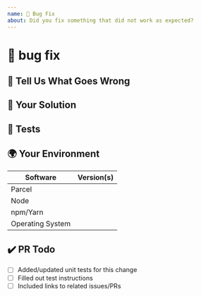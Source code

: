 ```yaml
---
name: 🐛 Bug Fix
about: Did you fix something that did not work as expected?
---
```


<!---
Thanks for filing a pull request 😄 ! Before you submit, please read the following:

Search open/closed issues before submitting since someone might have pushed the same thing before!
-->

# 🐛 bug fix

<!--- Provide the details of the pull request here -->

## 🤔 Tell Us What Goes Wrong

<!--- Tell us what should happen -->

## 💁 Your Solution

<!--- Describe how you fixed the bug -->

## 🔦 Tests

<!--- 
Please provide tests or at least test instructions so we can test for this bug in future releases.
Let us know what we should test to make sure that everything works.
-->

## 🌍 Your Environment

<!--- Include as many relevant details about the environment you experienced the bug in -->

| Software         | Version(s) |
| ---------------- | ---------- |
| Parcel           |
| Node             |
| npm/Yarn         |
| Operating System |

## ✔️ PR Todo

- [ ] Added/updated unit tests for this change
- [ ] Filled out test instructions
- [ ] Included links to related issues/PRs

<!-- Love parcel? Please consider supporting our collective:
👉  https://opencollective.com/parcel/donate -->
